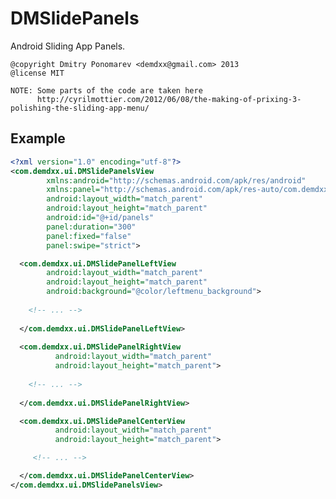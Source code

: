 DMSlidePanels
=============

Android Sliding App Panels.

    @copyright Dmitry Ponomarev <demdxx@gmail.com> 2013
    @license MIT

    NOTE: Some parts of the code are taken here
          http://cyrilmottier.com/2012/06/08/the-making-of-prixing-3-polishing-the-sliding-app-menu/

Example
-------

```xml
<?xml version="1.0" encoding="utf-8"?>
<com.demdxx.ui.DMSlidePanelsView
        xmlns:android="http://schemas.android.com/apk/res/android"
        xmlns:panel="http://schemas.android.com/apk/res-auto/com.demdxx.ui"
        android:layout_width="match_parent"
        android:layout_height="match_parent"
        android:id="@+id/panels"
        panel:duration="300"
        panel:fixed="false"
        panel:swipe="strict">

  <com.demdxx.ui.DMSlidePanelLeftView
        android:layout_width="match_parent"
        android:layout_height="match_parent"
        android:background="@color/leftmenu_background">
  
    <!-- ... -->
  
  </com.demdxx.ui.DMSlidePanelLeftView>
  
  <com.demdxx.ui.DMSlidePanelRightView
          android:layout_width="match_parent"
          android:layout_height="match_parent">
        
    <!-- ... -->
        
  </com.demdxx.ui.DMSlidePanelRightView>

  <com.demdxx.ui.DMSlidePanelCenterView
          android:layout_width="match_parent"
          android:layout_height="match_parent">

     <!-- ... -->

  </com.demdxx.ui.DMSlidePanelCenterView>
</com.demdxx.ui.DMSlidePanelsView>
```


